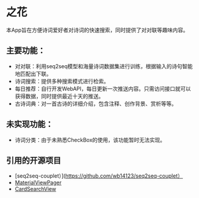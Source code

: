 # 之花
本App旨在方便诗词爱好者对诗词的快速搜索，同时提供了对对联等趣味内容。

## 主要功能：

- 对对联：利用seq2seq模型和海量诗词数据集进行训练，根据输入的诗句智能地匹配出下联。
- 诗词搜索：提供多种搜索模式进行检索。
- 每日推荐：自行开发WebAPI，每日更新一次推送内容。只需访问接口就可以获得数据，同时提供最近十天的推送。
- 古诗词典：对一首古诗的详细介绍，包含注释、创作背景、赏析等等。

## 未实现功能：

- 诗词分类：由于未熟悉CheckBox的使用，该功能暂时无法实现。

## 引用的开源项目

- [seq2seq-couplet）](https://github.com/wb14123/seq2seq-couplet）
- [MaterialViewPager](https://github.com/florent37/MaterialViewPager)
- [CardSearchView](https://github.com/limuyang2/CardSearchView)